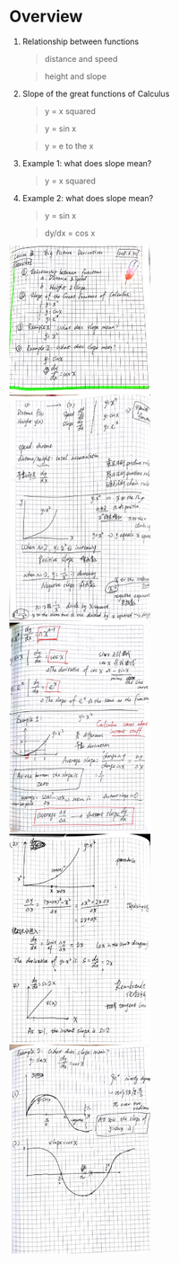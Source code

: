 # Overview

1. Relationship between functions

    > distance and speed
    
    > height and slope

2. Slope of the great functions of Calculus

    > y = x squared
    
    > y = sin x
    
    > y = e to the x

3. Example 1: what does slope mean?
    
    > y = x squared

4. Example 2: what does slope mean?
    
    > y = sin x

    > dy/dx = cos x

<img src="https://github.com/Chezvivian/Calculus-highlights/blob/main/Notes/微积分_7.jpg" width="50%">
<img src="https://github.com/Chezvivian/Calculus-highlights/blob/main/Notes/微积分_8.jpg" width="50%">
<img src="https://github.com/Chezvivian/Calculus-highlights/blob/main/Notes/微积分_9.jpg" width="50%">
<img src="https://github.com/Chezvivian/Calculus-highlights/blob/main/Notes/微积分_10.jpg" width="50%">
<img src="https://github.com/Chezvivian/Calculus-highlights/blob/main/Notes/微积分_11.jpg" width="50%">
